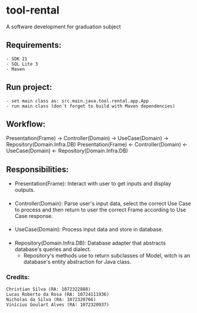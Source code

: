 # tool-rental

A software development for graduation subject

## Requirements:

```
- SDK 21
- SQL Lite 3
- Maven
```

## Run project:

```
- set main class as: src.main.java.tool.rental.app.App
- run main class (don´t forget to build with Maven dependencies)
```

## Workflow:

Presentation(Frame) -> Controller(Domain) -> UseCase(Domain) -> Repository(Domain.Infra.DB)
Presentation(Frame) <- Controller(Domain) <- UseCase(Domain) <- Repository(Domain.Infra.DB)

## Responsibilities:

- Presentation(Frame): Interact with user to get inputs and display outputs.

####

- Controller(Domain): Parse user's input data, select the correct Use Case to process and then
  return to user the correct Frame according to Use Case response.

####

- UseCase(Domain): Process input data and store in database.

####

- Repository(Domain.Infra.DB): Database adapter that abstracts database's queries and dialect.
    * Repository's methods use to return subclasses of Model, witch is an database's entity abstraction for Java class.

### Credits:

```
Christian Silva (RA: 1072322888)
Lucas Roberto da Rosa (RA: 10724111936)
Nicholas da Silva (RA: 1072320766)
Vinícius Goulart Alves (RA: 1072320937)
```
